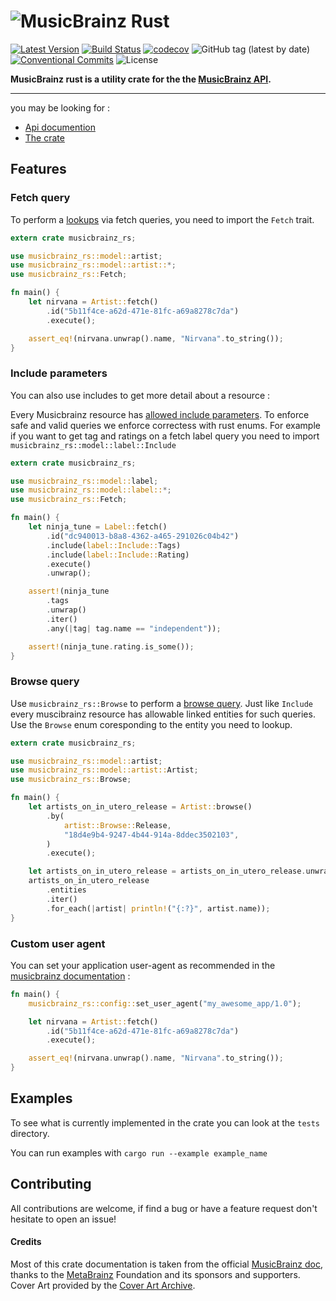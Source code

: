 # ![MusicBrainz] Rust &emsp; 

[![Latest Version]][crates.io] [![Build Status]][Action] [![codecov](https://codecov.io/gh/oknozor/musicbrainz_rs/branch/master/graph/badge.svg)](https://codecov.io/gh/oknozor/musicbrainz_rs) ![GitHub tag (latest by date)](https://img.shields.io/github/v/tag/oknozor/musicbrainz_rs) [![Conventional Commits](https://img.shields.io/badge/Conventional%20Commits-1.0.0-yellow.svg)](https://conventionalcommits.org) ![License](https://img.shields.io/github/license/oknozor/musicbrainz_rs)

[Build Status]: https://github.com/oknozor/musicbrainz_rs/actions/workflows/CI.yaml/badge.svg
[Action]: https://github.com/oknozor/musicbrainz_rs/actions/workflows/CI.yaml
[Latest Version]: https://img.shields.io/crates/v/musicbrainz_rs.svg
[crates.io]: https://www.crates.io/crates/musicbrainz_rs
[MusicBrainz]: https://staticbrainz.org/MB/header-logo-791fb3f.svg

**MusicBrainz rust is a utility crate for the the [MusicBrainz API](https://musicbrainz.org/doc/Development/XML_Web_Service/Version_2).**

---

you may be looking for : 
- [Api documention](https://docs.rs/musicbrainz_rs)
- [The crate](https://www.crates.io/crates/musicbrainz_rs)

## Features

### Fetch query

To perform a [lookups](https://musicbrainz.org/doc/Development/XML_Web_Service/Version_2#Lookups) via fetch queries, you need to import the `Fetch` trait.

```rust
extern crate musicbrainz_rs;

use musicbrainz_rs::model::artist;
use musicbrainz_rs::model::artist::*;
use musicbrainz_rs::Fetch;

fn main() {
    let nirvana = Artist::fetch()
        .id("5b11f4ce-a62d-471e-81fc-a69a8278c7da")
        .execute();

    assert_eq!(nirvana.unwrap().name, "Nirvana".to_string());
}
```

### Include parameters

You can also use includes to get more detail about a resource :

Every Musicbrainz resource has [allowed include parameters](https://musicbrainz.org/doc/Development/XML_Web_Service/Version_2#Subqueries).
To enforce safe and valid queries we enforce correctess with rust enums.
For example if you want to get tag and ratings on a  fetch label query you need to import `musicbrainz_rs::model::label::Include`

```rust
extern crate musicbrainz_rs;

use musicbrainz_rs::model::label;
use musicbrainz_rs::model::label::*;
use musicbrainz_rs::Fetch;

fn main() {
    let ninja_tune = Label::fetch()
        .id("dc940013-b8a8-4362-a465-291026c04b42")
        .include(label::Include::Tags)
        .include(label::Include::Rating)
        .execute()
        .unwrap();

    assert!(ninja_tune
        .tags
        .unwrap()
        .iter()
        .any(|tag| tag.name == "independent"));

    assert!(ninja_tune.rating.is_some());
}
```

### Browse query

Use `musicbrainz_rs::Browse` to perform a [browse query](https://musicbrainz.org/doc/Development/XML_Web_Service/Version_2#Browse).
Just like `Include` every muscibrainz resource has allowable linked entities for such queries.
Use the `Browse` enum coresponding to the entity you need to lookup.

```rust
extern crate musicbrainz_rs;

use musicbrainz_rs::model::artist;
use musicbrainz_rs::model::artist::Artist;
use musicbrainz_rs::Browse;

fn main() {
    let artists_on_in_utero_release = Artist::browse()
        .by(
            artist::Browse::Release,
            "18d4e9b4-9247-4b44-914a-8ddec3502103",
        )
        .execute();

    let artists_on_in_utero_release = artists_on_in_utero_release.unwrap();
    artists_on_in_utero_release
        .entities
        .iter()
        .for_each(|artist| println!("{:?}", artist.name));
}
```

### Custom user agent
You can set your application user-agent as recommended in the [musicbrainz documentation](https://musicbrainz.org/doc/XML_Web_Service/Rate_Limiting#User-Agent) :

```rust
fn main() {
    musicbrainz_rs::config::set_user_agent("my_awesome_app/1.0");

    let nirvana = Artist::fetch()
        .id("5b11f4ce-a62d-471e-81fc-a69a8278c7da")
        .execute();

    assert_eq!(nirvana.unwrap().name, "Nirvana".to_string());
}
```

## Examples

To see what is currently implemented in the crate you can look at the `tests` directory.

You can run examples with `cargo run --example example_name`

## Contributing

All contributions are welcome, if find a bug or have a feature request don't hesitate to open an issue!

#### Credits

Most of this crate documentation is taken from the official [MusicBrainz doc](https://musicbrainz.org/doc/MusicBrainz_Documentation),
thanks to the [MetaBrainz](https://metabrainz.org/) Foundation and its sponsors and supporters.
Cover Art provided by the [Cover Art Archive](https://coverartarchive.org/).
